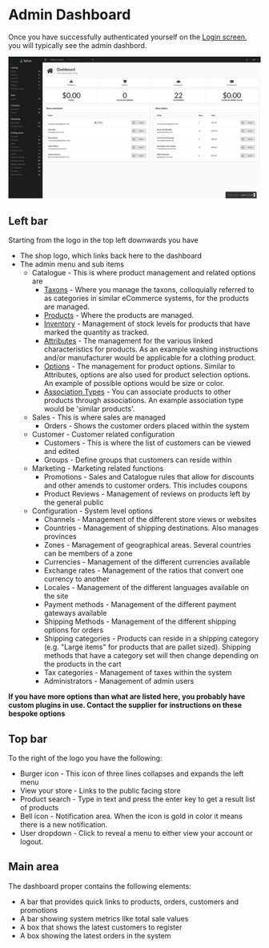 # Admin Dashboard
Once you have successfully authenticated yourself on the [Login screen](Login.md), you will typically see the admin dashbord.

![alt text](assets/images/02_sylius_admin_dashboard.png "Sylius Dashboard")

## Left bar
Starting from the logo in the top left downwards you have
- The shop logo, which links back here to the dashboard
- The admin menu and sub items
    - Catalogue - This is where product management and related options are
        - [Taxons](Catalog/Taxons.md) - Where you manage the taxons, colloquially referred to as categories in similar eCommerce systems, for the products are managed.
        - [Products](Catalog/Products.md) - Where the products are managed.
        - [Inventory](Catalog/Inventory.md) - Management of stock levels for products that have marked the quantity as tracked.
        - [Attributes](Catalog/Attributes.md) - The management for the various linked characteristics for products. As an example washing instructions and/or manufacturer would be applicable for a clothing product.
        - [Options](Catalog/Options.md) - The management for product options. Similar to Attributes, options are also used for product selection options. An example of possible options would be size or color.
        - [Association Types](Catalog/Associations.md) - You can associate products to other products through associations. An example association type would be 'similar products'.
    - Sales - This is where sales are managed
        - Orders - Shows the customer orders placed within the system
    - Customer - Customer related configuration
        - Customers - This is where the list of customers can be viewed and edited
        - Groups - Define groups that customers can reside within
    - Marketing - Marketing related functions
        - Promotions - Sales and Catalogue rules that allow for discounts and other amends to customer orders. This includes coupons
        - Product Reviews - Management of reviews on products left by the general public
    - Configuration - System level options
        - Channels - Management of the different store views or websites
        - Countries - Management of shipping destinations. Also manages provinces
        - Zones - Management of geographical areas. Several countries can be members of a zone
        - Currencies - Management of the different currencies available
        - Exchange rates - Management of the ratios that convert one currency to another
        - Locales - Management of the different languages available on the site
        - Payment methods - Management of the different payment gateways available
        - Shipping Methods - Management of the different shipping options for orders
        - Shipping categories - Products can reside in a shipping category (e.g. "Large items" for products that are pallet sized). Shipping methods that have a category set will then change depending on the products in the cart
        - Tax categories - Management of taxes within the system
        - Administrators - Management of admin users
        
__If you have more options than what are listed here, you probably have custom plugins in use. Contact the supplier for instructions on these bespoke options__

## Top bar

To the right of the logo you have the following:
- Burger icon - This icon of three lines collapses and expands the left menu
- View your store - Links to the public facing store
- Product search - Type in text and press the enter key to get a result list of products
- Bell icon - Notification area. When the icon is gold in color it means there is a new notification.
- User dropdown - Click to reveal a menu to either view your account or logout.

## Main area

The dashboard proper contains the following elements:
- A bar that provides quick links to products, orders, customers and promotions
- A bar showing system metrics like total sale values
- A box that shows the latest customers to register
- A box showing the latest orders in the system
